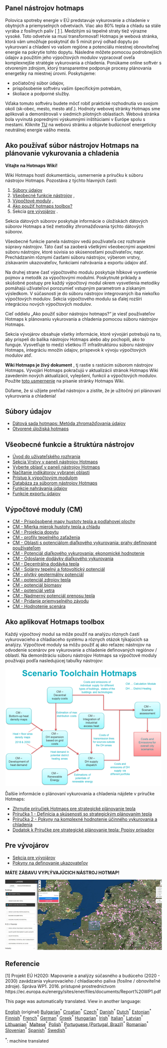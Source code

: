<h2> Panel nástrojov hotmaps </h2><p> Polovica spotreby energie v EÚ predstavuje vykurovanie a chladenie v obytných a priemyselných odvetviach. Viac ako 80% tepla a chladu sa stále vyrába z fosílnych palív [ <a href="#References">1</a> ]. Medzitým sú tepelné straty tiež výrazne vysoké. Toto odvetvie sa musí transformovať! Hotmaps je webová stránka, ktorá vám umožňuje poskytnúť do 5 minút prvý odhad dopytu po vykurovaní a chladení vo vašom regióne a potenciálu miestnej obnoviteľnej energie na pokrytie tohto dopytu. Následne môžete pomocou podrobnejších údajov a použitím jeho výpočtových modulov vypracovať oveľa komplexnejšie stratégie vykurovania a chladenia. Ponúkame online softvér s otvoreným zdrojom, ktorý transparentne podporuje procesy plánovania energetiky na miestnej úrovni. Poskytujeme: </p><ul><li> počiatočný súbor údajov, </li><li> prispôsobenie softvéru vašim špecifickým potrebám, </li><li> školiace a podporné služby. </li></ul><p> Vďaka tomuto softvéru budete môcť robiť praktické rozhodnutia vo svojom okolí (sk-obec, mesto, mesto atď.). Hodnoty webovej stránky Hotmaps sme aplikovali a demonštrovali v siedmich pilotných oblastiach. Webová stránka bola vyvinutá poprednými výskumnými inštitúciami v Európe spolu s mestami. Kliknite <a href="https://www.hotmaps.hevs.ch/map">TU</a> na webovú stránku a objavte budúcnosť energeticky neutrálnej energie vášho mesta. </p><h2> Ako používať súbor nástrojov Hotmaps na plánovanie vykurovania a chladenia </h2><p> <strong>Vitajte na Hotmaps Wiki!</strong> </p><p> Wiki Hotmaps hostí dokumentáciu, usmernenie a príručku k súboru nástrojov Hotmaps. Pozostáva z týchto hlavných častí: </p><ol><li> <a href="#Data-sets">Súbory údajov</a> </li><li> <a href="#General-tool-functionalities-and-structure">Všeobecné funkcie nástrojov</a> , </li><li> <a href="#Calculation-modules-cm">Výpočtové moduly</a> , </li><li> <a href="#How-to-apply-Hotmaps-toolbox">Ako použiť hotmaps toolbox?</a> </li><li> Sekcia <a href="#For-developers">pre vývojárov</a> . </li></ol><p> Sekcia dátových súborov poskytuje informácie o úložiskách dátových súborov Hotmaps a tiež metodiky zhromažďovania týchto dátových súborov. </p><p> Všeobecné funkcie panela nástrojov vedú používateľa cez rozhranie súpravy nástrojov. Táto časť sa zaoberá všetkými všeobecnými aspektmi súboru nástrojov, ktoré súvisia so skúsenosťami používateľov, napr. Prechádzaním rôznymi časťami súboru nástrojov, výberom vrstvy, získavaním ukazovateľov, funkciami nahrávania a exportu údajov atď. </p><p> Na druhej strane časť výpočtového modulu poskytuje hĺbkové vysvetlenie pojmov a metodík za výpočtovými modulmi. Poskytnuté príklady a skúšobné postupy pre každý výpočtový modul okrem vysvetlenia metodiky pomáhajú užívateľovi porozumieť vstupným parametrom a získaným výsledkom. V súčasnosti je do súboru nástrojov integrovaných iba niekoľko výpočtových modulov. Sekcia výpočtového modulu sa ďalej rozšíri integráciou nových výpočtových modulov. </p><p> Cieľ oddielu „Ako použiť súbor nástrojov hotmaps?“ je viesť používateľov Hotmaps k plánovaniu vykurovania a chladenia pomocou súboru nástrojov Hotmaps. </p><p> Sekcia vývojárov obsahuje všetky informácie, ktoré vývojári potrebujú na to, aby prispeli do balíka nástrojov Hotmaps alebo aby pochopili, ako to funguje. Vysvetľuje to medzi všetkou IT infraštruktúrou súboru nástrojov Hotmaps, integráciu množín údajov, príspevok k vývoju výpočtových modulov atď. </p><p> <strong>Wiki Hotmaps je živý dokument</strong> , tj rastie s rastúcim súborom nástrojov Hotmaps. Vývojári Hotmaps pokračujú v aktualizácii stránok Hotmaps Wiki zavedením nových aktualizácií, vylepšení, funkcií a výpočtových modulov. Použite <a href="https://github.com/HotMaps/hotmaps_wiki/wiki/Guidelines-for-writing-a-Hotmaps-Wiki-page">toto usmernenie</a> na písanie stránky Hotmaps Wiki. </p><p> Dúfame, že si užijete prehľad nástrojov a zistíte, že je užitočný pri plánovaní vykurovania a chladenia! </p><h2> Súbory údajov </h2><ul><li> <a href="Hotmaps-data-set-method-of-data-collection">Dátová sada hotmaps: Metóda zhromažďovania údajov</a> </li><li> <a href="Hotmaps-open-data-repositories">Otvorené úložiská hotmaps</a> </li></ul><h2> Všeobecné funkcie a štruktúra nástrojov </h2><ul><li> <a href="Introduction-to-user-interface">Úvod do užívateľského rozhrania</a> </li><li> <a href="Layers-section-in-the-Hotmaps-toolbox">Sekcia Vrstvy v paneli nástrojov Hotmaps</a> </li><li> <a href="Select-a-region-in-the-Hotmaps-toolbox">Vyberte oblasť v paneli nástrojov Hotmaps</a> </li><li> <a href="Retrieve-indicators-of-a-selected-area">Načítanie indikátorov vybranej oblasti</a> </li><li> <a href="Access-to-calculation-modules">Prístup k výpočtovým modulom</a> </li><li> <a href="Database-behind-the-Hotmaps-toolbox">Databáza za súborom nástrojov Hotmaps</a> </li><li> <a href="Data-upload-functionalities">Funkcie nahrávania údajov</a> </li><li> <a href="Data-export-functionalities">Funkcie exportu údajov</a> </li></ul><h2> Výpočtové moduly (CM) </h2><ul><li> <a href="CM-Customized-heat-and-floor-area-density-maps">CM - Prispôsobené mapy hustoty tepla a podlahovej plochy</a> </li><li> <a href="CM-Scale-heat-and-cool-density-maps">CM - Mierka mierok hustoty tepla a chladu</a> </li><li> <a href="CM-Demand-projection">CM - Projekcia dopytu</a> </li><li> <a href="CM-Heat-load-profiles">CM - profily tepelného zaťaženia</a> </li><li> <a href="CM-District-heating-potential-areas-user-defined-thresholds">CM - Oblasti s potenciálom diaľkového vykurovania: prahy definované používateľom</a> </li><li> <a href="CM-District-heating-potential-economic-assessment">CM - Potenciál diaľkového vykurovania: ekonomické hodnotenie</a> </li><li> <a href="CM-District-heating-supply-dispatch">CM - Odoslanie dodávky diaľkového vykurovania</a> </li><li> <a href="CM-Decentral-heating-supply">CM - Decentrálna dodávka tepla</a> </li><li> <a href="CM-Solar-thermal-and-PV-potential">CM - Solárny tepelný a fotovoltický potenciál</a> </li><li> <a href="CM-Shallow-geothermal-potential">CM - plytký geotermálny potenciál</a> </li><li> <a href="CM-Heat-source-potential">CM - potenciál zdrojov tepla</a> </li><li> <a href="CM-Biomass-potential">CM - potenciál biomasy</a> </li><li> <a href="CM-Wind-potential">CM - potenciál vetra</a> </li><li> <a href="CM-Excess-heat-transport-potential">CM - Nadmerný potenciál prenosu tepla</a> </li><li> <a href="CM-add-industry-plant">CM - Pridanie priemyselného závodu</a> </li><li> <a href="CM-Scenario-assessment">CM - Hodnotenie scenára</a> </li></ul><h2> Ako aplikovať Hotmaps toolbox </h2><p> Každý výpočtový modul sa môže použiť na analýzu rôznych častí vykurovacieho a chladiaceho systému a rôznych otázok týkajúcich sa analýzy. Výpočtové moduly sa môžu použiť aj ako reťazec nástrojov na odvodenie scenárov pre vykurovanie a chladenie definovaných regiónov / oblastí. Na demonštráciu súboru nástrojov Hotmaps sa výpočtové moduly používajú podľa nasledujúcej tabuľky nástrojov: </p><p><img alt="" src="https://github.com/HotMaps/hotmaps_wiki/blob/master/Images/Hotmaps_toolchain_2019-05-09.png"/></p><p> Ďalšie informácie o plánovaní vykurovania a chladenia nájdete v príručke Hotmaps: </p><ul><li> <a href="https://www.hotmaps-project.eu/wp-content/uploads/2019/04/Summary-Hotmaps-Handbook.pdf">Zhrnutie príručiek Hotmaps pre strategické plánovanie tepla</a> </li><li> <a href="https://vbn.aau.dk/da/publications/definition-amp-experiences-of-strategic-heat-planning">Príručka 1 - Definícia a skúsenosti so strategickým plánovaním tepla</a> </li><li> <a href="https://vbn.aau.dk/da/publications/guidance-for-the-comprehensive-assessment-of-efficient-heating-an">Príručka 2 - Pokyny na komplexné hodnotenie účinného vykurovania a chladenia</a> </li><li> <a href="https://vbn.aau.dk/da/publications/appendix-report-to-the-hotmaps-handbook-for-strategic-heat-planni">Dodatok k Príručke pre strategické plánovanie tepla: Popisy prípadov</a> </li></ul><h2> Pre vývojárov </h2><ul><li> <a href="Developers">Sekcia pre vývojárov</a> </li><li> <a href="Guidelines-for-defining-indicators">Pokyny na definovanie ukazovateľov</a> </li></ul><p> <strong>MÁTE ZÁBAVU VYPLÝVAJÚCICH NÁSTROJ HOTMAP!</strong> </p><p><img alt="" src="https://github.com/HotMaps/hotmaps_wiki/blob/master/Images/Hotmaps_test.JPG"/></p><h2> Referencie </h2><p> [1] Projekt EÚ H2020: Mapovanie a analýzy súčasného a budúceho (2020 - 2030) zavádzania vykurovacieho / chladiaceho paliva (fosílne / obnoviteľné zdroje). Správa WP1. 2016. prístupné prostredníctvom https://ec.europa.eu/energy/sites/ener/files/documents/Report%20WP1.pdf </p>

This page was automatically translated. View in another language:

[English](en-Home) (original) [Bulgarian](bg-Home)<sup>\*</sup> [Croatian](hr-Home)<sup>\*</sup> [Czech](cs-Home)<sup>\*</sup> [Danish](da-Home)<sup>\*</sup> [Dutch](nl-Home)<sup>\*</sup> [Estonian](et-Home)<sup>\*</sup> [Finnish](fi-Home)<sup>\*</sup> [French](fr-Home)<sup>\*</sup> [German](de-Home)<sup>\*</sup> [Greek](el-Home)<sup>\*</sup> [Hungarian](hu-Home)<sup>\*</sup> [Irish](ga-Home)<sup>\*</sup> [Italian](it-Home)<sup>\*</sup> [Latvian](lv-Home)<sup>\*</sup> [Lithuanian](lt-Home)<sup>\*</sup> [Maltese](mt-Home)<sup>\*</sup> [Polish](pl-Home)<sup>\*</sup> [Portuguese (Portugal, Brazil)](pt-Home)<sup>\*</sup> [Romanian](ro-Home)<sup>\*</sup>  [Slovenian](sl-Home)<sup>\*</sup> [Spanish](es-Home)<sup>\*</sup> [Swedish](sv-Home)<sup>\*</sup> 

<sup>\*</sup>: machine translated
